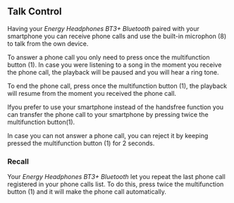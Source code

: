 ## Talk Control

Having your *Energy Headphones BT3+ Bluetooth* paired with your smartphone you can receive phone calls and use the built-in microphon (8) to talk from the own device.

To answer a phone call you only need to press once the multifunction button (1). In case you were listening to a song in the moment you receive the phone call, the playback will be paused and you will hear a ring tone.

To end the phone call, press once the multifunction button (1), the playback will resume from the moment you received the phone call.

Ifyou prefer to use your smartphone instead of the handsfree function you can transfer the phone call to your smartphone by pressing twice the multifunction button(1).

In case you can not answer a phone call, you can reject it by keeping pressed the multifunction button (1) for 2 seconds.

### Recall

Your *Energy Headphones BT3+ Bluetooth* let you repeat the last phone call registered in your phone calls list. To do this, press twice the multifunction button (1) and it will make the phone call automatically.

